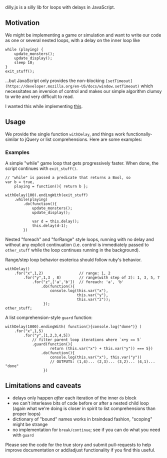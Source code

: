 dilly.js is a silly lib for loops with delays in JavaScript.

## Motivation

We might be implementing a game or simulation and want to write our code
as one or several nested loops, with a delay on the inner loop like

    while (playing) {
        update_monsters();
        update_display();
        sleep 10;
    }
    exit_stuff();

...but JavaScript only provides the non-blocking 
`[setTimeout](https://developer.mozilla.org/en-US/docs/window.setTimeout)`
which necessitates an inversion of control and makes our simple algorithm
clumsy to write and very difficult to read.

I wanted this while implementing [this](http://jberryman.github.com/fly-mis/).

## Usage

We provide the single function `withDelay`, and things work functionally-
similar to jQuery or list comprehensions. Here are some examples:

### Examples

A simple "while" game loop that gets progressively faster. When done, the script
continues with `exit_stuff()`.

    // "while" is passed a predicate that returns a Bool, so
    var b = true,
        playing = function(){ return b };

    withDelay(100).endingWith(exit_stuff)
        .while(playing)
            .do(function(){
                update_monsters();
                update_display();
        
                var d = this.delay();
                this.delay(d-1);
            })
    

Nested "foreach" and "forRange" style loops, running with no delay and without
any explicit continuation (i.e. control is immediately passed to `other_stuff`
while the loop continues running in the background).

Range/step loop behavior esoterica should follow ruby's behavior.

    withDelay()
        .for("x",1,2)                // range: 1, 2
            .for("y",1,3 , 8)        // range(with step of 2): 1, 3, 5, 7
                .for("z",['a','b'])  // foreach: 'a', 'b'
                    .do(function(){ 
                        console.log(this.var("x"), 
                                    this.var("y"), 
                                    this.var("z"));
                     });
    other_stuff;


A list comprehension-style `guard` function:

    withDelay(1000).endingWith( function(){console.log("done")} )
        .for("x",1,5)               
            .for("y",[1,2,3,4,5])
                // filter parent loop iterations where `x+y == 5`
                .guard(function(){
                        return (this.var("x") + this.var("y")) === 5})
                    .do(function(){ 
                        console.log(this.var("x"), this.var("y")) 
                        // OUTPUTS: (1,4)... (2,3)... (3,2)... (4,1)... "done" 
                     })


## Limitations and caveats

- delays only happen *after* each iteration of the inner `do` block
- we can't interleave bits of code before or after a nested child loop (again
  what we're doing is closer in spirit to list comprehensions than proper
  loops)
- dictionary of "bound" names works in braindead fashion, "scoping" might be strange
- no implementation for `break/continue`; see if you can do what you need with
  `guard`

Please see the code for the true story and submit pull-requests to help improve 
documentation or add/adjust functionality if you find this useful.
